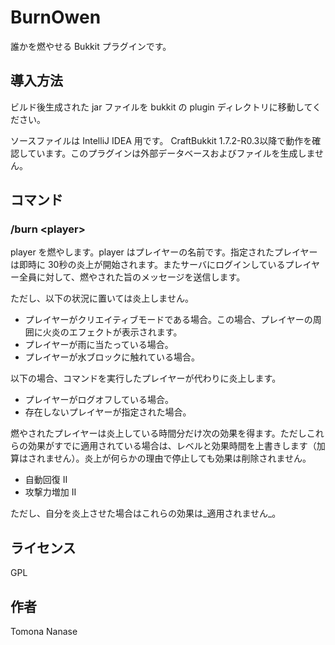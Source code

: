 BurnOwen
========

誰かを燃やせる Bukkit プラグインです。


## 導入方法

ビルド後生成された jar ファイルを bukkit の plugin ディレクトリに移動してください。

ソースファイルは IntelliJ IDEA 用です。
CraftBukkit 1.7.2-R0.3以降で動作を確認しています。このプラグインは外部データベースおよびファイルを生成しません。


## コマンド

### /burn &lt;player&gt;
player を燃やします。player はプレイヤーの名前です。指定されたプレイヤーは即時に 30秒の炎上が開始されます。またサーバにログインしているプレイヤー全員に対して、燃やされた旨のメッセージを送信します。

ただし、以下の状況に置いては炎上しません。

+ プレイヤーがクリエイティブモードである場合。この場合、プレイヤーの周囲に火炎のエフェクトが表示されます。
+ プレイヤーが雨に当たっている場合。
+ プレイヤーが水ブロックに触れている場合。

以下の場合、コマンドを実行したプレイヤーが代わりに炎上します。

+ プレイヤーがログオフしている場合。
+ 存在しないプレイヤーが指定された場合。

燃やされたプレイヤーは炎上している時間分だけ次の効果を得ます。ただしこれらの効果がすでに適用されている場合は、レベルと効果時間を上書きします（加算はされません）。炎上が何らかの理由で停止しても効果は削除されません。

+ 自動回復 II
+ 攻撃力増加 II

ただし、自分を炎上させた場合はこれらの効果は_適用されません_。


## ライセンス

GPL


## 作者

Tomona Nanase
